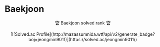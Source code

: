 # Baekjoon
<div align=center>
<p>🏆 Baekjoon solved rank 🏆</p>
[![Solved.ac Profile](http://mazassumnida.wtf/api/v2/generate_badge?boj=jeongmin9011)](https://solved.ac/jeongmin9011/)
</div>
